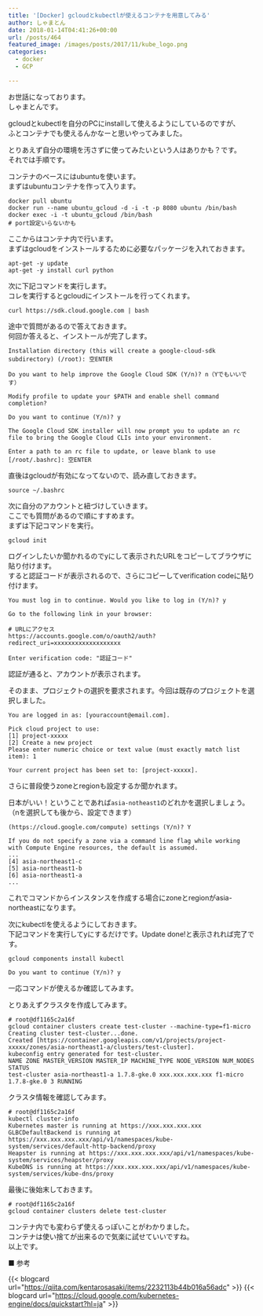 ```yaml
---
title: '[Docker] gcloudとkubectlが使えるコンテナを用意してみる'
author: しゃまとん
date: 2018-01-14T04:41:26+00:00
url: /posts/464
featured_image: /images/posts/2017/11/kube_logo.png
categories:
  - docker
  - GCP

---
```

お世話になっております。  
しゃまとんです。

gcloudとkubectlを自分のPCにinstallして使えるようにしているのですが、  
ふとコンテナでも使えるんかなーと思いやってみました。

とりあえず自分の環境を汚さずに使ってみたいという人はありかも？です。  
それでは手順です。

コンテナのベースにはubuntuを使います。  
まずはubuntuコンテナを作って入ります。

```shell
docker pull ubuntu
docker run --name ubuntu_gcloud -d -i -t -p 8080 ubuntu /bin/bash
docker exec -i -t ubuntu_gcloud /bin/bash
# port設定いらないかも
```

ここからはコンテナ内で行います。  
まずはgcloudをインストールするために必要なパッケージを入れておきます。

```shell
apt-get -y update
apt-get -y install curl python
```

次に下記コマンドを実行します。  
コレを実行するとgcloudにインストールを行ってくれます。

```shell
curl https://sdk.cloud.google.com | bash
```

途中で質問があるので答えておきます。  
何回か答えると、インストールが完了します。

```text
Installation directory (this will create a google-cloud-sdk subdirectory) (/root): 空ENTER

Do you want to help improve the Google Cloud SDK (Y/n)? n（Yでもいいです）

Modify profile to update your $PATH and enable shell command
completion?

Do you want to continue (Y/n)? y

The Google Cloud SDK installer will now prompt you to update an rc
file to bring the Google Cloud CLIs into your environment.

Enter a path to an rc file to update, or leave blank to use
[/root/.bashrc]: 空ENTER
```

直後はgcloudが有効になってないので、読み直しておきます。

```shell
source ~/.bashrc
```

次に自分のアカウントと紐づけしていきます。  
ここでも質問があるので順にすすめます。  
まずは下記コマンドを実行。

```shell
gcloud init
```

ログインしたいか聞かれるのでyにして表示されたURLをコピーしてブラウザに貼り付けます。  
すると認証コードが表示されるので、さらにコピーしてverification codeに貼り付けます。

```text
You must log in to continue. Would you like to log in (Y/n)? y

Go to the following link in your browser:

# URLにアクセス
https://accounts.google.com/o/oauth2/auth?redirect_uri=xxxxxxxxxxxxxxxxxxx

Enter verification code: "認証コード"
```

認証が通ると、アカウントが表示されます。

そのまま、プロジェクトの選択を要求されます。今回は既存のプロジェクトを選択しました。

```text
You are logged in as: [youraccount@email.com].

Pick cloud project to use:
[1] project-xxxxx
[2] Create a new project
Please enter numeric choice or text value (must exactly match list
item): 1

Your current project has been set to: [project-xxxxx].
```

さらに普段使うzoneとregionも設定するか聞かれます。

日本がいい！ということであれば`asia-notheast1`のどれかを選択しましょう。  
（nを選択しても後から、設定できます）

```text
(https://cloud.google.com/compute) settings (Y/n)? Y

If you do not specify a zone via a command line flag while working
with Compute Engine resources, the default is assumed.
...
[4] asia-northeast1-c
[5] asia-northeast1-b
[6] asia-northeast1-a
...
```

これでコマンドからインスタンスを作成する場合にzoneとregionがasia-northeastになります。

次にkubectlを使えるようにしておきます。  
下記コマンドを実行してyにするだけです。Update done!と表示されれば完了です。

```shell
gcloud components install kubectl

Do you want to continue (Y/n)? y
```

一応コマンドが使えるか確認してみます。

とりあえずクラスタを作成してみます。

```shell
# root@df1165c2a16f
gcloud container clusters create test-cluster --machine-type=f1-micro
Creating cluster test-cluster...done.
Created [https://container.googleapis.com/v1/projects/project-xxxxx/zones/asia-northeast1-a/clusters/test-cluster].
kubeconfig entry generated for test-cluster.
NAME ZONE MASTER_VERSION MASTER_IP MACHINE_TYPE NODE_VERSION NUM_NODES STATUS
test-cluster asia-northeast1-a 1.7.8-gke.0 xxx.xxx.xxx.xxx f1-micro 1.7.8-gke.0 3 RUNNING
```

クラスタ情報を確認してみます。

```shell
# root@df1165c2a16f
kubectl cluster-info
Kubernetes master is running at https://xxx.xxx.xxx.xxx
GLBCDefaultBackend is running at https://xxx.xxx.xxx.xxx/api/v1/namespaces/kube-system/services/default-http-backend/proxy
Heapster is running at https://xxx.xxx.xxx.xxx/api/v1/namespaces/kube-system/services/heapster/proxy
KubeDNS is running at https://xxx.xxx.xxx.xxx/api/v1/namespaces/kube-system/services/kube-dns/proxy
```

最後に後始末しておきます。

```shell
# root@df1165c2a16f
gcloud container clusters delete test-cluster
```

コンテナ内でも変わらず使えるっぽいことがわかりました。  
コンテナは使い捨てが出来るので気楽に試せていいですね。  
以上です。

■ 参考

{{< blogcard url="https://qiita.com/kentarosasaki/items/2232113b44b016a56adc" >}}
{{< blogcard url="https://cloud.google.com/kubernetes-engine/docs/quickstart?hl=ja" >}}
